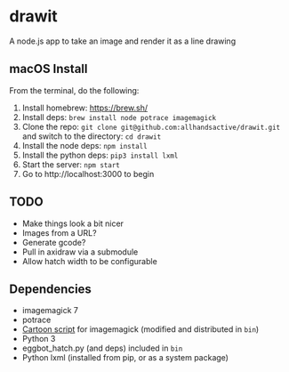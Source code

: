 # drawit

A node.js app to take an image and render it as a line drawing

## macOS Install

From the terminal, do the following:

1. Install homebrew: https://brew.sh/
2. Install deps: `brew install node potrace imagemagick`
3. Clone the repo: `git clone git@github.com:allhandsactive/drawit.git` and switch to the directory: `cd drawit`
4. Install the node deps: `npm install`
5. Install the python deps: `pip3 install lxml`
6. Start the server: `npm start`
7. Go to http://localhost:3000 to begin

## TODO

- Make things look a bit nicer
- Images from a URL?
- Generate gcode?
- Pull in axidraw via a submodule
- Allow hatch width to be configurable

## Dependencies

- imagemagick 7
- potrace
- [Cartoon script](http://www.fmwconcepts.com/imagemagick/cartoon/index.php) for imagemagick (modified and distributed in `bin`)
- Python 3
- eggbot_hatch.py (and deps) included in `bin`
- Python lxml (installed from pip, or as a system package)
